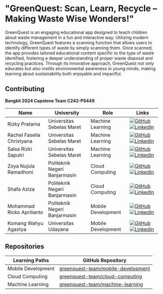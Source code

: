 # "GreenQuest: Scan, Learn, Recycle – Making Waste Wise Wonders!"

GreenQuest is an engaging educational app designed to teach children about waste management in a fun and interactive way. Utilizing modern technology, GreenQuest features a scanning function that allows users to identify different types of waste by simply scanning them. Once scanned, the app provides tailored educational content specific to the type of waste identified, fostering a deeper understanding of proper waste disposal and recycling practices. Through its innovative approach, GreenQuest not only educates but also instills environmental awareness in young minds, making learning about sustainability both enjoyable and impactful.

## Contributing

**Bangkit 2024 Capstone Team C242-PS449**

| Name                          | University                    | Role               | Links                                                                                                                                                                                                                                                                                                                           |
| ----------------------------- | ----------------------------- | ------------------ | ------------------------------------------------------------------------------------------------------------------------------------------------------------------------------------------------------------------------------------------------------------------------------------------------------------------------------- |
| Rizky Pratama                 | Universitas Sebelas Maret     | Machine Learning   | [![GitHub](https://img.shields.io/badge/github-121013?style=for-the-badge&logo=github&logoColor=white)](https://github.com/Pratamarizkyphe) [![LinkedIn](https://img.shields.io/badge/linkedin-%230077B5.svg?style=for-the-badge&logo=linkedin&logoColor=white)](https://www.linkedin.com/in/rizkypratama27an/)                 |
| Rachel Fasella Christyana     | Universitas Sebelas Maret     | Machine Learning   | [![GitHub](https://img.shields.io/badge/github-121013?style=for-the-badge&logo=github&logoColor=white)](https://github.com/Pratamarizkyphe) [![LinkedIn](https://img.shields.io/badge/linkedin-%230077B5.svg?style=for-the-badge&logo=linkedin&logoColor=white)](https://www.linkedin.com/in/rizkypratama27an/)                 |
| Salsa Rizki Saputri           | Universitas Sebelas Maret     | Machine Learning   | [![GitHub](https://img.shields.io/badge/github-121013?style=for-the-badge&logo=github&logoColor=white)](https://github.com/Pratamarizkyphe) [![LinkedIn](https://img.shields.io/badge/linkedin-%230077B5.svg?style=for-the-badge&logo=linkedin&logoColor=white)](https://www.linkedin.com/in/rizkypratama27an/)                 |
| Zoya Nujula Ramadhoni         | Politeknik Negeri Banjarmasin | Cloud Computing    | [![GitHub](https://img.shields.io/badge/github-121013?style=for-the-badge&logo=github&logoColor=white)](https://github.com/zoynt) [![LinkedIn](https://img.shields.io/badge/linkedin-%230077B5.svg?style=for-the-badge&logo=linkedin&logoColor=white)](https://www.linkedin.com/in/zoyanujularamadhoni)                         |
| Shafa Aziza                   | Politeknik Negeri Banjarmasin | Cloud Computing    | [![GitHub](https://img.shields.io/badge/github-121013?style=for-the-badge&logo=github&logoColor=white)](https://github.com/zoynt) [![LinkedIn](https://img.shields.io/badge/linkedin-%230077B5.svg?style=for-the-badge&logo=linkedin&logoColor=white)](https://www.linkedin.com/in/shafa-a-18a501318/)                          |
| Mohammad Ricko Aprilianto     | Politeknik Negeri Banjarmasin | Mobile Development | [![GitHub](https://img.shields.io/badge/github-121013?style=for-the-badge&logo=github&logoColor=white)](https://github.com/rickosong) [![LinkedIn](https://img.shields.io/badge/linkedin-%230077B5.svg?style=for-the-badge&logo=linkedin&logoColor=white)](https://www.linkedin.com/in/mohammadrickoaprilianto/)                |
| Komang Wahyu Agastya          | Universitas Udayana           | Mobile Development | [![GitHub](https://img.shields.io/badge/github-121013?style=for-the-badge&logo=github&logoColor=white)](https://github.com/hpstrmgc) [![LinkedIn](https://img.shields.io/badge/linkedin-%230077B5.svg?style=for-the-badge&logo=linkedin&logoColor=white)](https://www.linkedin.com/in/wahyuagast/)                              |

## Repositories
| Learning Paths     | GitHub Repository                                                        |
| ------------------ | ------------------------------------------------------------------------ |
| Mobile Development | [greenquest-team/mobile-development](https://github.com/greenquest-team/mobile-development)    |
| Cloud Computing    | [greenquest-team/cloud-computing](https://github.com/greenquest-team/cloud-computing)          |
| Machine Learning   | [greenquest-team/machine-learning](https://github.com/greenquest-team/MachineLearning)         |